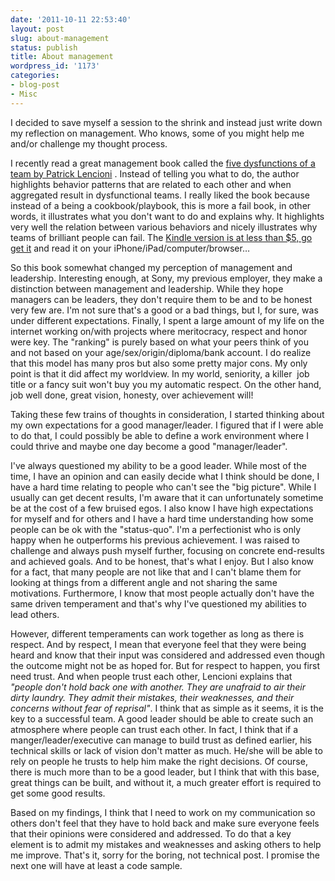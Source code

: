 ```yaml
---
date: '2011-10-11 22:53:40'
layout: post
slug: about-management
status: publish
title: About management
wordpress_id: '1173'
categories:
- blog-post
- Misc
---
```


I decided to save myself a session to the shrink and instead just write down my reflection on management. Who knows, some of you might help me and/or challenge my thought process.

I recently read a great management book called the [five dysfunctions of a team by Patrick Lencioni](https://www.amazon.com/dp/B000UCUX0K/ref=as_li_ss_til?tag=merbist-20&camp=213381&creative=390973&linkCode=as4&creativeASIN=B000UCUX0K&adid=0BP6N5GHZD0EW2N7QVZR&) . Instead of telling you what to do, the author highlights behavior patterns that are related to each other and when aggregated result in dysfunctional teams. I really liked the book because instead of a being a cookbook/playbook, this is more a fail book, in other words, it illustrates what you don't want to do and explains why. It highlights very well the relation between various behaviors and nicely illustrates why teams of brilliant people can fail. The [Kindle version is at less than $5, go get it](https://www.amazon.com/dp/B000UCUX0K/ref=as_li_ss_til?tag=merbist-20&camp=213381&creative=390973&linkCode=as4&creativeASIN=B000UCUX0K&adid=0BP6N5GHZD0EW2N7QVZR&) and read it on your iPhone/iPad/computer/browser…





So this book somewhat changed my perception of management and leadership. Interesting enough, at Sony, my previous employer, they make a distinction between management and leadership. While they hope managers can be leaders, they don't require them to be and to be honest very few are. I'm not sure that's a good or a bad things, but I, for sure, was under different expectations. Finally, I spent a large amount of my life on the internet working on/with projects where meritocracy, respect and honor were key. The "ranking" is purely based on what your peers think of you and not based on your age/sex/origin/diploma/bank account. I do realize that this model has many pros but also some pretty major cons. My only point is that it did affect my worldview. In my world, seniority, a killer  job title or a fancy suit won't buy you my automatic respect. On the other hand, job well done, great vision, honesty, over achievement will!

Taking these few trains of thoughts in consideration, I started thinking about my own expectations for a good manager/leader. I figured that if I were able to do that, I could possibly be able to define a work environment where I could thrive and maybe one day become a good "manager/leader".

I've always questioned my ability to be a good leader. While most of the time, I have an opinion and can easily decide what I think should be done, I have a hard time relating to people who can't see the "big picture". While I usually can get decent results, I'm aware that it can unfortunately sometime be at the cost of a few bruised egos. I also know I have high expectations for myself and for others and I have a hard time understanding how some people can be ok with the "status-quo". I'm a perfectionist who is only happy when he outperforms his previous achievement. I was raised to challenge and always push myself further, focusing on concrete end-results and achieved goals. And to be honest, that's what I enjoy. But I also know for a fact, that many people are not like that and I can't blame them for looking at things from a different angle and not sharing the same motivations. Furthermore, I know that most people actually don't have the same driven temperament and that's why I've questioned my abilities to lead others.

However, different temperaments can work together as long as there is respect. And by respect, I mean that everyone feel that they were being heard and know that their input was considered and addressed even though the outcome might not be as hoped for. But for respect to happen, you first need trust. And when people trust each other, Lencioni explains that _"people don't hold back one with another. They are unafraid to air their dirty laundry. They admit their mistakes, their weaknesses, and their concerns without fear of reprisal"_. I think that as simple as it seems, it is the key to a successful team. A good leader should be able to create such an atmosphere where people can trust each other. In fact, I think that if a manger/leader/executive can manage to build trust as defined earlier, his technical skills or lack of vision don't matter as much. He/she will be able to rely on people he trusts to help him make the right decisions. Of course, there is much more than to be a good leader, but I think that with this base, great things can be built, and without it, a much greater effort is required to get some good results.

Based on my findings, I think that I need to work on my communication so others don't feel that they have to hold back and make sure everyone feels that their opinions were considered and addressed. To do that a key element is to admit my mistakes and weaknesses and asking others to help me improve. That's it, sorry for the boring, not technical post. I promise the next one will have at least a code sample.
